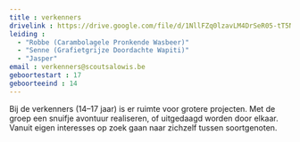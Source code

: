 ```yaml
---
title : verkenners
drivelink : https://drive.google.com/file/d/1NllFZq0lzavLM4DrSeR05-tT5NCItaa7/preview
leiding : 
  - "Robbe (Carambolagele Pronkende Wasbeer)"
  - "Senne (Grafietgrijze Doordachte Wapiti)"
  - "Jasper"
email : verkenners@scoutsalowis.be
geboortestart : 17
geboorteeind : 14
---
```


Bij de verkenners (14–17 jaar) is er ruimte voor grotere projecten.
Met de groep een snuifje avontuur realiseren, of uitgedaagd worden door elkaar.
Vanuit eigen interesses op zoek gaan naar zichzelf tussen soortgenoten.

